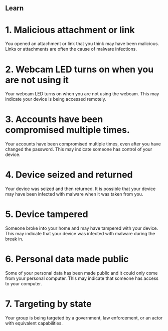 ## Learn

# 1. Malicious attachment or link
You opened an attachment or link that you think may have been malicious. Links or attachments are often the cause of malware infections.
<br>
# 2. Webcam LED turns on when you are not using it
 Your webcam LED turns on when you are not using the webcam. This may indicate your device is being accessed remotely.
<br>
# 3. Accounts have been compromised multiple times.
Your accounts have been compromised multiple times, even after you have changed the password. This may indicate someone has control of your device.
<br>
# 4. Device seized and returned
Your device was seized and then returned. It is possible that your device may have been infected with malware when it was taken from you.
<br>
# 5. Device tampered
 Someone broke into your home and may have tampered with your device. This may indicate that your device was infected with malware during the break in.
<br>
# 6. Personal data made public
 Some of your personal data has been made public and it could only come from your personal computer. This may indicate that someone has access to your computer.
<br>
# 7. Targeting by state
 Your group is being targeted by a government, law enforcement, or an actor with equivalent capabilities.

